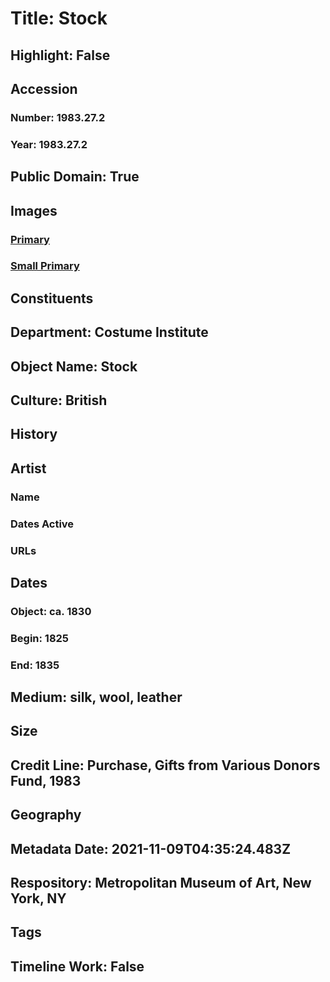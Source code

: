 # Title: Stock
## Highlight: False
## Accession
### Number: 1983.27.2
### Year: 1983.27.2
## Public Domain: True
## Images
### [Primary](https://images.metmuseum.org/CRDImages/ci/original/1983.27.2.jpg)
### [Small Primary](https://images.metmuseum.org/CRDImages/ci/web-large/1983.27.2.jpg)
## Constituents
## Department: Costume Institute
## Object Name: Stock
## Culture: British
## History
## Artist
### Name
### Dates Active
### URLs
## Dates
### Object: ca. 1830
### Begin: 1825
### End: 1835
## Medium: silk, wool, leather
## Size
## Credit Line: Purchase, Gifts from Various Donors Fund, 1983
## Geography
## Metadata Date: 2021-11-09T04:35:24.483Z
## Respository: Metropolitan Museum of Art, New York, NY
## Tags
## Timeline Work: False